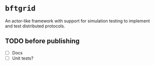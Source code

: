 # `bftgrid`

An actor-like framework with support for simulation testing to implement and test distributed protocols.

## TODO before publishing

- [ ] Docs
- [ ] Unit tests?
